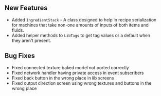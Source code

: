 ## New Features
- Added `IngredientStack` - A class designed to help in recipe serialization for machines that take non-one amounts of inputs of both items and fluids.
- Added helper methods to `LibTags` to get tag values or a default when they aren't present.

## Bug Fixes
- Fixed connected texture baked model not ported correctly
- Fixed network handler having private access in event subscribers
- Fixed back button in the wrong place in lib screens
- Fixed output direction screen using wrong textures and buttons in the wrong place